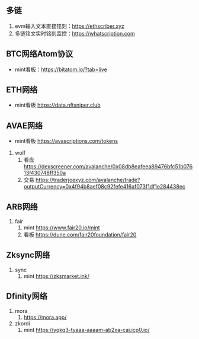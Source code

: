 ## 多链
1. evm输入文本直接铭刻：https://ethscriber.xyz
2. 多链铭文实时铭刻监控：https://whatscription.com

## BTC网络Atom协议
- mint看板：https://bitatom.io/?tab=live

## ETH网络
- mint看板 https://data.nftsniper.club

## AVAE网络
- mint看板 https://avascriptions.com/tokens

1. wolf
    1. 看盘 https://dexscreener.com/avalanche/0x08db8eafeea89476bfc51b07613f430748ff350a
    2. 交易 https://traderjoexyz.com/avalanche/trade?outputCurrency=0x4f94b8aef08c92fefe416af073f1df1e284438ec

## ARB网络
1. fair
    1. mint https://www.fair20.io/mint
    2. 看板 https://dune.com/fair20foundation/fair20

## Zksync网络
1. sync
    1. mint https://zksmarket.ink/

## Dfinity网络
1. mora
    1. https://mora.app/
2. zkordi
    1. mint https://yqkq3-tyaaa-aaaam-ab2xa-cai.icp0.io/
